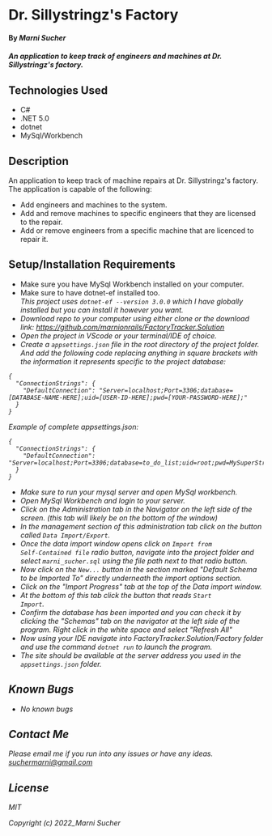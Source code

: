 # Dr. Sillystringz's Factory 

#### By _**Marni Sucher**_

#### _An application to keep track of engineers and machines at Dr. Sillystringz's factory._

## Technologies Used

* C#
* .NET 5.0
* dotnet
* MySql/Workbench

## Description

An application to keep track of machine repairs at Dr. Sillystringz's factory. The application is capable of the following:
* Add engineers and machines to the system.
* Add and remove machines to specific engineers that they are licensed to the repair.
* Add or remove engineers from a specific machine that are licenced to repair it.

## Setup/Installation Requirements

* Make sure you have MySql Workbench installed on your computer.
* Make sure to have dotnet-ef installed too.<br>
<em>This project uses <code>dotnet-ef --version 3.0.0</code> which I have globally installed but you can install it however you want. 
* Download repo to your computer using either clone or the download link: https://github.com/marnionrails/FactoryTracker.Solution
* Open the project in VScode or your terminal/IDE of choice.
* Create a <code>appsettings.json</code> file in the root directory of the project folder. And add the following code replacing anything in square brackets with the information it represents specific to the project database:
```
{
  "ConnectionStrings": {
    "DefaultConnection": "Server=localhost;Port=3306;database=[DATABASE-NAME-HERE];uid=[USER-ID-HERE];pwd=[YOUR-PASSWORD-HERE];"
  }
}

```

Example of complete appsettings.json:
```
{
  "ConnectionStrings": {
    "DefaultConnection": "Server=localhost;Port=3306;database=to_do_list;uid=root;pwd=MySuperStrongPassword;"
  }
}

```
* Make sure to run your mysql server and open MySql workbench.
* Open MySql Workbench and login to your server.
* Click on the Administration tab in the Navigator on the left side of the screen. (this tab will likely be on the bottom of the window)
* In the management section of this administration tab click on the button called <code>Data Import/Export</code>. 
* Once the data import window opens click on <code>Import from Self-Contained file</code> radio button, navigate into the project folder and select <code>marni_sucher.sql</code> using the file path next to that radio button.
* Now click on the <code>New...</code> button in the section marked "Default Schema to be Imported To" directly underneath the import options section.
* Click on the "Import Progress" tab at the top of the Data import window.
* At the bottom of this tab click the button that reads <code>Start Import</code>.
* Confirm the database has been imported and you can check it by clicking the "Schemas" tab on the navigator at the left side of the program. Right click in the white space and select "Refresh All"
* Now using your IDE navigate into FactoryTracker.Solution/Factory folder and use the command <code>dotnet run</code> to launch the program. 
* The site should be available at the server address you used in the <code>appsettings.json</code> folder.


## Known Bugs

* _No known bugs_

## Contact Me

Please email me if you run into any issues or have any ideas. 
suchermarni@gmail.com

## License

_MIT_

Copyright (c) _2022_Marni Sucher_